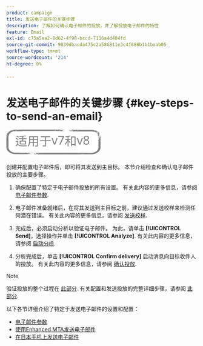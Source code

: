 ```yaml
---
product: campaign
title: 发送电子邮件的关键步骤
description: 了解如何确认电子邮件的投放，并了解投放电子邮件的特性
feature: Email
exl-id: c75a5ea2-8d62-4f98-bccd-7116a4d404fd
source-git-commit: 9839dbacda475c2a586811e3c4f686b1b1baab05
workflow-type: tm+mt
source-wordcount: '214'
ht-degree: 0%

---
```


# 发送电子邮件的关键步骤 {#key-steps-to-send-an-email}

![](../../assets/common.svg)

创建并配置电子邮件后，即可将其发送到主目标。 本节介绍检查和确认电子邮件投放的主要步骤。

1. 确保配置了特定于电子邮件投放的所有设置。 有关此内容的更多信息，请参阅 [电子邮件参数](email-parameters.md).
1. 电子邮件准备就绪后，在将其发送到主目标之前，建议通过发送校样来检测任何潜在错误。 有关此内容的更多信息，请参阅 [发送校样](steps-validating-the-delivery.md#sending-a-proof).

1. 完成后，必须启动分析以验证电子邮件。 为此，请单击 **[!UICONTROL Send]**，选择操作并单击 **[!UICONTROL Analyze]**. 有关此内容的更多信息，请参阅 [启动分析](steps-validating-the-delivery.md#analyzing-the-delivery).

1. 分析完成后，单击 **[!UICONTROL Confirm delivery]** 启动消息向目标收件人的投放。 有关此内容的更多信息，请参阅 [确认投放](steps-sending-the-delivery.md#confirming-delivery).

   <!--Add screenshot with analysis done and Confirm delivery button activated.-->

>[!NOTE]
>
>验证投放的整个过程在 [此部分](steps-validating-the-delivery.md). 有关配置和发送投放的完整详细步骤，请参阅 [此部分](steps-sending-the-delivery.md).

以下各节详细介绍了特定于发送电子邮件的设置和配置：
<!--* [Generating the mirror page](generating-mirror-page.md)
* [Email BCC](email-bcc.md)-->
* [电子邮件参数](email-parameters.md)
* [使用Enhanced MTA发送电子邮件](sending-with-enhanced-mta.md)
* [在日本手机上发送电子邮件](sending-emails-on-japanese-mobiles.md)
